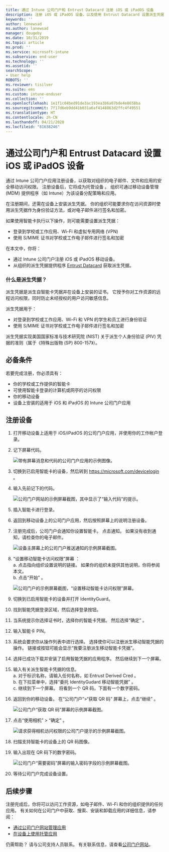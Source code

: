 ```yaml
---
title: 通过 Intune 公司门户和 Entrust Datacard 注册 iOS 或 iPadOS 设备
description: 注册 iOS 或 iPadOS 设备，以及使用 Entrust Datacard 设置派生凭据身份验证。
keywords: ''
author: lenewsad
ms.author: lanewsad
manager: dougeby
ms.date: 10/31/2019
ms.topic: article
ms.prod: ''
ms.service: microsoft-intune
ms.subservice: end-user
ms.technology: ''
ms.assetid: ''
searchScope:
- User help
ROBOTS: ''
ms.reviewer: tisilver
ms.suite: ems
ms.custom: intune-enduser
ms.collection: ''
ms.openlocfilehash: 1e1f1c04bed91de3ac193ea3b6a07bde4e8658ba
ms.sourcegitcommit: 7f17d6eb9dd41b031a6af4148863d2ffc4f49551
ms.translationtype: HT
ms.contentlocale: zh-CN
ms.lasthandoff: 04/21/2020
ms.locfileid: "81638246"
---
```

# <a name="set-up-ios-or-ipados-device-with-company-portal-and-entrust-datacard"></a>通过公司门户和 Entrust Datacard 设置 iOS 或 iPadOS 设备

通过 Intune 公司门户应用注册设备，以获取对组织的电子邮件、文件和应用的安全移动访问权限。 注册设备后，它将成为托管设备  。 组织可通过移动设备管理 (MDM) 提供程序（如 Intune）为该设备分配策略和应用。  

在注册期间，还需在设备上安装派生凭据。 你的组织可能要求你在访问资源时使用派生凭据作为身份验证方法，或对电子邮件进行签名和加密。 

如果使用智能卡执行以下操作，则可能需要设置派生凭据：  

* 登录到学校或工作应用、Wi-Fi 和虚拟专用网络 (VPN)
* 使用 S/MIME 证书对学校或工作电子邮件进行签名和加密  

在本文中，你将：  

   * 通过 Intune 公司门户注册 iOS 或 iPadOS 移动设备。  
   * 从组织的派生凭据提供程序 [Entrust Datacard](https://www.entrustdatacard.com/) 获取派生凭据。  

### <a name="what-are-derived-credentials"></a>什么是派生凭据？  
派生凭据是派生自智能卡凭据并在设备上安装的证书。 它授予你对工作资源的远程访问权限，同时防止未经授权的用户访问敏感信息。  

派生凭据用于： 
* 对登录到学校或工作应用、Wi-Fi 和 VPN 的学生和员工进行身份验证
* 使用 S/MIME 证书对学校或工作电子邮件进行签名和加密

派生凭据实现美国国家标准与技术研究院 (NIST) 关于派生个人身份验证 (PIV) 凭据的准则（属于《特殊出版物 (SP) 800-157》）。  

## <a name="prerequisites"></a>必备条件

 若要完成注册，你必须具有：

* 你的学校或工作提供的智能卡
* 可使用智能卡登录的计算机或网亭的访问权限
* 你的移动设备
* 设备上安装的适用于 iOS 和 iPadOS 的 Intune 公司门户应用  


## <a name="enroll-device"></a>注册设备  
1. 打开移动设备上适用于 iOS/iPadOS 的公司门户应用，并使用你的工作帐户登录。  

2. 记下屏幕代码。  

    ![带有屏幕消息和代码的公司门户应用的示例图像。](./media/copy-code-intercede.png)   

3. 切换到已启用智能卡的设备，然后转到 https://microsoft.com/devicelogin 。 
4. 输入先前记下的代码。  

    ![公司门户网站的示例屏幕截图，其中显示了“输入代码”的提示。](./media/enter-code-intercede.png)   

5. 插入智能卡进行登录。   
6. 返回到移动设备上的公司门户应用，然后按照屏幕上的说明注册设备。  
7. 注册完成后，公司门户会通知你设置智能卡。 点击通知。 如果没有收到通知，请检查你的电子邮件。   

    ![设备主屏幕上的公司门户推送通知的示例屏幕截图。](./media/action-required-in-app-intercede.png)  

8. “设置移动智能卡访问权限”屏幕  ：   
    a. 点击指向组织设置说明的链接。 如果你的组织未提供其他说明，你将参阅本文。  
    b. 点击“开始”  。  

    ![公司门户的示例屏幕截图，“设置移动智能卡访问权限”屏幕。](./media/smart-card-info-intercede.png)

9. 切换到已启用智能卡的设备并打开 IdentityGuard。 
10. 找到智能凭据登录区域，然后选择登录按钮。  
11. 当系统提示你选择证书时，选择你的智能卡凭据。 然后选择“确定”  。 
12. 输入智能卡 PIN。  
13. 系统会要求你从操作列表中进行选择。 选择使你可以注册派生移动智能凭据的操作。 链接或按钮可能会显示“我要注册派生移动智能卡凭据”。   
14. 选择已成功下载并安装了启用智能凭据的应用程序。 然后继续到下一个屏幕。   
15. 输入有关派生智能卡凭据的信息。  
    a. 对于标识名称，请输入任何名称，如 Entrust Derived Cred  。  
    b. 在下拉菜单中，选择“委托 IdentityGudard 移动智能凭据”  。  
    c. 继续到下一个屏幕。 将看到一个 QR 码，下面有一个数字密码。  

16. 返回到你的移动设备。 在“公司门户”>“获取 QR 码”  屏幕上，点击“继续”  。 

    ![公司门户“获取 QR 码”屏幕的示例屏幕截图。](./media/get-qr-code-intercede.png)  
17. 点击“使用相机”   > “确定”  。  

    ![请求获得相机访问权限的公司门户提示的示例屏幕截图。](./media/allow-cp-camera-access-intercede.png)  
18. 扫描支持智能卡的设备上的 QR 码图像。  
19. 输入出现在 QR 码下的数字密码。  

    ![公司门户“需要密码”屏幕的输入密码字段的示例屏幕截图。](./media/enter-password-derived-credentials.png)   

20. 等待公司门户完成设备设置。  


## <a name="next-steps"></a>后续步骤  
注册完成后，你将可以访问工作资源，如电子邮件、Wi-Fi 和你的组织提供的任何应用。 有关如何在公司门户中获取、搜索、安装和卸载应用的详细信息，请参阅：

* [通过公司门户网站管理应用](manage-apps-cpweb.md)  
* [在设备上使用托管应用](use-managed-apps-on-your-device-ios.md)  

仍需帮助？ 请与公司支持人员联系。 有关联系信息，请查看[公司门户网站](https://go.microsoft.com/fwlink/?linkid=2010980)。  
